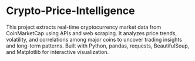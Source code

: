 # Crypto-Price-Intelligence
This project extracts real-time cryptocurrency market data from CoinMarketCap using APIs and web scraping. It analyzes price trends, volatility, and correlations among major coins to uncover trading insights and long-term patterns. Built with Python, pandas, requests, BeautifulSoup, and Matplotlib for interactive visualization.
